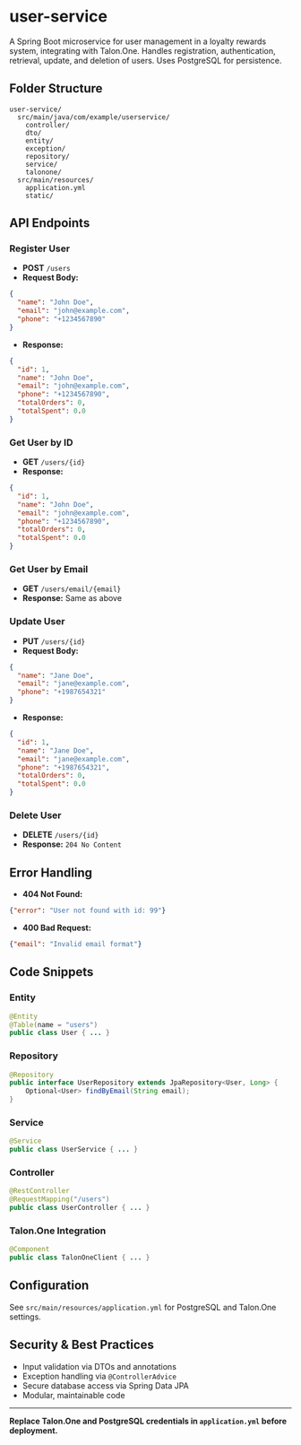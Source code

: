 # user-service

A Spring Boot microservice for user management in a loyalty rewards system, integrating with Talon.One. Handles registration, authentication, retrieval, update, and deletion of users. Uses PostgreSQL for persistence.

## Folder Structure
```
user-service/
  src/main/java/com/example/userservice/
    controller/
    dto/
    entity/
    exception/
    repository/
    service/
    talonone/
  src/main/resources/
    application.yml
    static/
```

## API Endpoints

### Register User
- **POST** `/users`
- **Request Body:**
```json
{
  "name": "John Doe",
  "email": "john@example.com",
  "phone": "+1234567890"
}
```
- **Response:**
```json
{
  "id": 1,
  "name": "John Doe",
  "email": "john@example.com",
  "phone": "+1234567890",
  "totalOrders": 0,
  "totalSpent": 0.0
}
```

### Get User by ID
- **GET** `/users/{id}`
- **Response:**
```json
{
  "id": 1,
  "name": "John Doe",
  "email": "john@example.com",
  "phone": "+1234567890",
  "totalOrders": 0,
  "totalSpent": 0.0
}
```

### Get User by Email
- **GET** `/users/email/{email}`
- **Response:** Same as above

### Update User
- **PUT** `/users/{id}`
- **Request Body:**
```json
{
  "name": "Jane Doe",
  "email": "jane@example.com",
  "phone": "+1987654321"
}
```
- **Response:**
```json
{
  "id": 1,
  "name": "Jane Doe",
  "email": "jane@example.com",
  "phone": "+1987654321",
  "totalOrders": 0,
  "totalSpent": 0.0
}
```

### Delete User
- **DELETE** `/users/{id}`
- **Response:** `204 No Content`

## Error Handling
- **404 Not Found:**
```json
{"error": "User not found with id: 99"}
```
- **400 Bad Request:**
```json
{"email": "Invalid email format"}
```

## Code Snippets

### Entity
```java
@Entity
@Table(name = "users")
public class User { ... }
```

### Repository
```java
@Repository
public interface UserRepository extends JpaRepository<User, Long> {
    Optional<User> findByEmail(String email);
}
```

### Service
```java
@Service
public class UserService { ... }
```

### Controller
```java
@RestController
@RequestMapping("/users")
public class UserController { ... }
```

### Talon.One Integration
```java
@Component
public class TalonOneClient { ... }
```

## Configuration
See `src/main/resources/application.yml` for PostgreSQL and Talon.One settings.

## Security & Best Practices
- Input validation via DTOs and annotations
- Exception handling via `@ControllerAdvice`
- Secure database access via Spring Data JPA
- Modular, maintainable code

---

**Replace Talon.One and PostgreSQL credentials in `application.yml` before deployment.**
